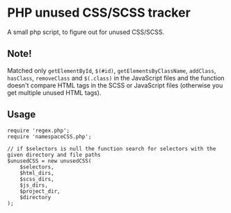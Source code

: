 # PHP unused CSS/SCSS tracker

A small php script, to figure out for unused CSS/SCSS.

## Note!

Matched only `getElementById`, `$(#id)`, `getElementsByClassName`, `addClass`, `hasClass`, `removeClass` and `$(.class)` in the JavaScript files and the function doesn't compare HTML tags in the SCSS or JavaScript files (otherwise you get multiple unused HTML tags).


## Usage

    require 'regex.php';
    require 'namespaceCSS.php';

    // if $selectors is null the function search for selectors with the given directory and file paths
    $unusedCSS = new unusedCSS(
        $selectors,
        $html_dirs,
        $scss_dirs,
        $js_dirs,
        $project_dir,
        $directory
    );
